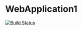 # WebApplication1
[![Build Status](https://dev.azure.com/rathorerahul954/Agile/_apis/build/status%2FDevops20001.WebApplication1?branchName=master)](https://dev.azure.com/rathorerahul954/Agile/_build/latest?definitionId=4&branchName=master)

